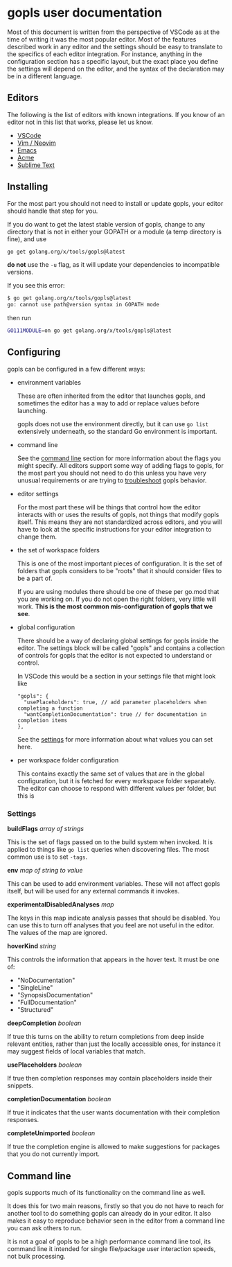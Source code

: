 # gopls user documentation

Most of this document is written from the perspective of VSCode as at the time of writing it was the most popular editor. Most of the features described work in any editor and the settings should be easy to translate to the specifics of each editor integration.
For instance, anything in the configuration section has a specific layout, but the exact place you define the settings will depend on the editor, and the syntax of the declaration may be in a different language.

## Editors

The following is the list of editors with known integrations.
If you know of an editor not in this list that works, please let us know.

* [VSCode](vscode.md)
* [Vim / Neovim](vim.md)
* [Emacs](emacs.md)
* [Acme](acme.md)
* [Sublime Text](subl.md)

## Installing

For the most part you should not need to install or update gopls, your editor should handle that step for you.

If you do want to get the latest stable version of gopls, change to any directory that is not in either your GOPATH or a module (a temp directory is fine), and use

```sh
go get golang.org/x/tools/gopls@latest
```

**do not** use the `-u` flag, as it will update your dependencies to incompatible versions.

If you see this error:

```sh
$ go get golang.org/x/tools/gopls@latest
go: cannot use path@version syntax in GOPATH mode
```
then run
```sh
GO111MODULE=on go get golang.org/x/tools/gopls@latest
```


## Configuring

gopls can be configured in a few different ways:
* environment variables

  These are often inherited from the editor that launches gopls, and sometimes the editor has a way to add or replace values before launching.

  gopls does not use the environment directly, but it can use `go list` extensively underneath, so the standard Go environment is important.

* command line

  See the [command line](#command-line) section for more information about the flags you might specify.
  All editors support some way of adding flags to gopls, for the most part you should not need to do this unless you have very unusual requirements or are trying to [troubleshoot](troubleshooting.md#steps) gopls behavior.

* editor settings

  For the most part these will be things that control how the editor interacts with or uses the results of gopls, not things that modify gopls itself. This means they are not standardized across editors, and you will have to look at the specific instructions for your editor integration to change them.

* the set of workspace folders

  This is one of the most important pieces of configuration. It is the set of folders that gopls considers to be "roots" that it should consider files to be a part of.

  If you are using modules there should be one of these per go.mod that you are working on.
  If you do not open the right folders, very little will work. **This is the most common mis-configuration of gopls that we see**.

* global configuration

  There should be a way of declaring global settings for gopls inside the editor.
  The settings block will be called "gopls" and contains a collection of controls for gopls that the editor is not expected to understand or control.

  In VSCode this would be a section in your settings file that might look like

  ```json5
  "gopls": {
    "usePlaceholders": true, // add parameter placeholders when completing a function
    "wantCompletionDocumentation": true // for documentation in completion items
  },
  ```

  See the [settings](#settings) for more information about what values you can set here.

* per workspace folder configuration

  This contains exactly the same set of values that are in the global configuration, but it is fetched for every workspace folder separately.
  The editor can choose to respond with different values per folder, but this is


### Settings

**buildFlags** *array of strings*

This is the set of flags passed on to the build system when invoked.
It is applied to things like `go list` queries when discovering files.
The most common use is to set `-tags`.

**env** *map of string to value*

This can be used to add environment variables. These will not affect gopls itself, but will be used for any external commands it invokes.

**experimentalDisabledAnalyses** *map*

The keys in this map indicate analysis passes that should be disabled.
You can use this to turn off analyses that you feel are not useful in the editor.
The values of the map are ignored.

**hoverKind** *string*

This controls the information that appears in the hover text.
It must be one of:
* "NoDocumentation"
* "SingleLine"
* "SynopsisDocumentation"
* "FullDocumentation"
* "Structured"

**deepCompletion** *boolean*

If true this turns on the ability to return completions from deep inside relevant entities, rather than just the locally accessible ones, for instance it may suggest fields of local variables that match.

**usePlaceholders** *boolean*

If true then completion responses may contain placeholders inside their snippets.

**completionDocumentation** *boolean*

If true it indicates that the user wants documentation with their completion responses.

**completeUnimported** *boolean*

If true the completion engine is allowed to make suggestions for packages that you do not currently import.

## Command line

gopls supports much of its functionality on the command line as well.

It does this for two main reasons, firstly so that you do not have to reach for another tool to do something gopls can already do in your editor.
It also makes it easy to reproduce behavior seen in the editor from a command line you can ask others to run.

It is not a goal of gopls to be a high performance command line tool, its command line it intended for single file/package user interaction speeds, not bulk processing.

<!--- TODO: command line
detailed command line instructions, use cases and flags
--->
